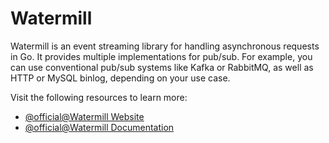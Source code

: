 # Watermill

Watermill is an event streaming library for handling asynchronous requests in Go. It provides multiple implementations for pub/sub.
For example, you can use conventional pub/sub systems like Kafka or RabbitMQ, as well as HTTP or MySQL binlog, depending on your use case.

Visit the following resources to learn more:

- [@official@Watermill Website](https://watermill.io)
- [@official@Watermill Documentation](https://watermill.io/docs/getting-started)
